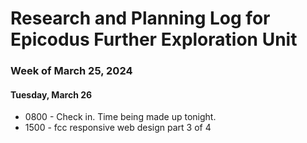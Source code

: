 # Research and Planning Log for Epicodus Further Exploration Unit

### Week of March 25, 2024

#### Tuesday, March 26

* 0800 - Check in. Time being made up tonight.
* 1500 - fcc responsive web design part 3 of 4